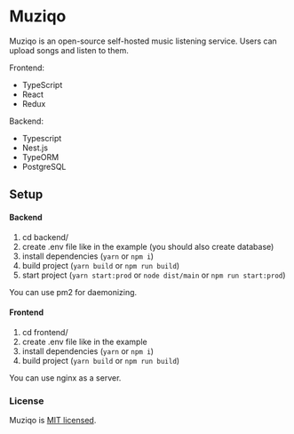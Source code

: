 # Muziqo
Muziqo is an open-source self-hosted music listening service. Users can upload songs and listen to them.


Frontend:
- TypeScript
- React
- Redux

Backend:
- Typescript
- Nest.js
- TypeORM
- PostgreSQL

## Setup
#### Backend
1. cd backend/
2. create .env file like in the example (you should also create database)
3. install dependencies (`yarn` or `npm i`)
4. build project (`yarn build` or `npm run build`)
5. start project (`yarn start:prod` or `node dist/main` or `npm run start:prod`)

You can use pm2 for daemonizing.

#### Frontend
1. cd frontend/
2. create .env file like in the example
3. install dependencies (`yarn` or `npm i`)
4. build project (`yarn build` or `npm run build`)

You can use nginx as a server. 

### License
Muziqo is [MIT licensed](./LICENSE).
